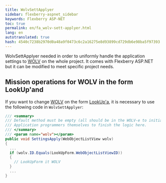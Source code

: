```yaml
--- 
title: WolvSettApplyer 
sidebar: flexberry-aspnet_sidebar 
keywords: Flexberry ASP-NET 
toc: true 
permalink: en/fa_wolv-sett-applyer.html 
lang: en 
autotranslated: true 
hash: 4540c7238b2970d0a48a9f0473c6c2a16275e8d93899cd729db6e98ba5f97393 
--- 
```


WolvSettApplyer needed in order to uniformly handle the application settings to [WOLV](fa_web-object-list-view.html) on the whole project. It comes with Flexberry ASP.NET but it can be modified to meet specific project needs. 

## Mission operations for WOLV in the form LookUp'and 

If you want to change [WOLV](fa_web-object-list-view.html) on the form [LookUp'a](fa_lookup-overview.html), it is necessary to use the following code in `WolvSettApplyer`: 

```csharp
/// <summary> 
/// Default method must be empty (all should be in the WOLV-e to initialize) 
/// Application programmers themselves to finish the logic here. 
/// </summary> 
/// <param name="wolv"></param> 
public void SettingsApply(WebObjectListView wolv)
{
  ...
  if (wolv.ID.Equals(LookUpForm.WebObjectListViewID))
  {
    // LookUpForm it WOLV 
  }
  ...
}
``` 




